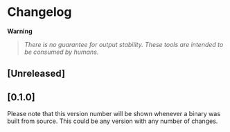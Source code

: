 # Changelog

**Warning**
> _There is no guarantee for output stability. These tools are intended to be consumed by humans._

## [Unreleased]

## [0.1.0]

Please note that this version number will be shown whenever a binary was built from source.
This could be any version with any number of changes.
